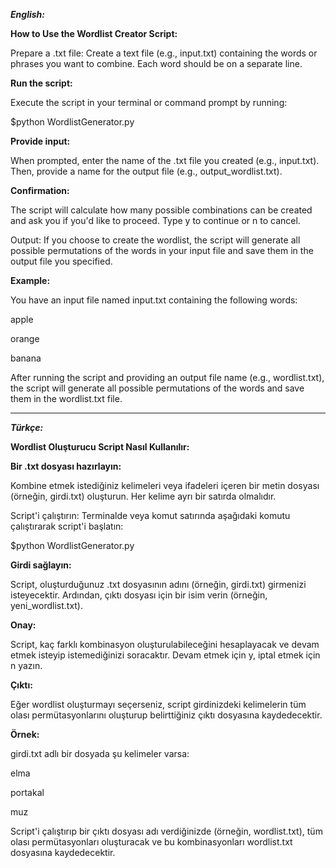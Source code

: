 ***English:***

**How to Use the Wordlist Creator Script:**

Prepare a .txt file: Create a text file (e.g., input.txt) containing the words or phrases you want to combine. Each word should be on a separate line.

**Run the script:**

Execute the script in your terminal or command prompt by running:

  $python WordlistGenerator.py

**Provide input:**

When prompted, enter the name of the .txt file you created (e.g., input.txt). Then, provide a name for the output file (e.g., output_wordlist.txt).

**Confirmation:**

The script will calculate how many possible combinations can be created and ask you if you'd like to proceed. Type y to continue or n to cancel.

Output: If you choose to create the wordlist, the script will generate all possible permutations of the words in your input file and save them in the output file you specified.

**Example:**

You have an input file named input.txt containing the following words:

  apple
  
  orange
  
  banana
  
After running the script and providing an output file name (e.g., wordlist.txt), the script will generate all possible permutations of the words and save them in the wordlist.txt file.
*********************************************************************************************************************************************************************************************************
***Türkçe:***

**Wordlist Oluşturucu Script Nasıl Kullanılır:**

**Bir .txt dosyası hazırlayın:**

Kombine etmek istediğiniz kelimeleri veya ifadeleri içeren bir metin dosyası (örneğin, girdi.txt) oluşturun. Her kelime ayrı bir satırda olmalıdır.

Script'i çalıştırın: Terminalde veya komut satırında aşağıdaki komutu çalıştırarak script'i başlatın:

  $python WordlistGenerator.py

**Girdi sağlayın:**

Script, oluşturduğunuz .txt dosyasının adını (örneğin, girdi.txt) girmenizi isteyecektir. Ardından, çıktı dosyası için bir isim verin (örneğin, yeni_wordlist.txt).

**Onay:**

Script, kaç farklı kombinasyon oluşturulabileceğini hesaplayacak ve devam etmek isteyip istemediğinizi soracaktır. Devam etmek için y, iptal etmek için n yazın.

**Çıktı:**

Eğer wordlist oluşturmayı seçerseniz, script girdinizdeki kelimelerin tüm olası permütasyonlarını oluşturup belirttiğiniz çıktı dosyasına kaydedecektir.

**Örnek:**

girdi.txt adlı bir dosyada şu kelimeler varsa:

  elma
  
  portakal
  
  muz
  
Script'i çalıştırıp bir çıktı dosyası adı verdiğinizde (örneğin, wordlist.txt), tüm olası permütasyonları oluşturacak ve bu kombinasyonları wordlist.txt dosyasına kaydedecektir.
